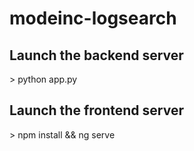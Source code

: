 # modeinc-logsearch

## Launch the backend server
\> python app.py 

## Launch the frontend server
\> npm install && ng serve

